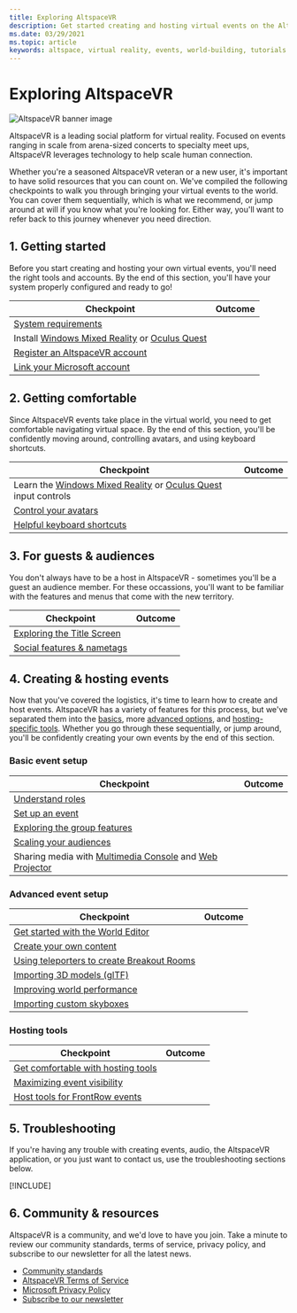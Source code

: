 ```yaml
---
title: Exploring AltspaceVR
description: Get started creating and hosting virtual events on the AltspaceVR platform.
ms.date: 03/29/2021
ms.topic: article
keywords: altspace, virtual reality, events, world-building, tutorials
---
```


# Exploring AltspaceVR

![AltspaceVR banner image](images/altspace-vr-banner.png)

AltspaceVR is a leading social platform for virtual reality. Focused on events ranging in scale from arena-sized concerts to specialty meet ups, AltspaceVR leverages technology to help scale human connection.

Whether you're a seasoned AltspaceVR veteran or a new user, it's important to have solid resources that you can count on. We've compiled the following checkpoints to walk you through bringing your virtual events to the world. You can cover them sequentially, which is what we recommend, or jump around at will if you know what you're looking for. Either way, you'll want to refer back to this journey whenever you need direction.

## 1. Getting started

Before you start creating and hosting your own virtual events, you'll need the right tools and accounts. By the end of this section, you'll have your system properly configured and ready to go!

|  Checkpoint  |  Outcome  |
| --- | --- |
| [System requirements](getting-started/system-requirements.md) |  |
| Install [Windows Mixed Reality](getting-started/wmr-installation.md) or [Oculus Quest](getting-started/oculus-installation.md)|  |
| [Register an AltspaceVR account](getting-started/registration.md) |  |
| [Link your Microsoft account](getting-started/linking-microsoft-account.md) |  |

## 2. Getting comfortable

Since AltspaceVR events take place in the virtual world, you need to get comfortable navigating virtual space. By the end of this section, you'll be confidently moving around, controlling avatars, and using keyboard shortcuts.

|  Checkpoint  |  Outcome  |
| --- | --- |
| Learn the [Windows Mixed Reality](getting-started/wmr-controls.md) or [Oculus Quest](getting-started/oculus-controls.md) input controls |  |
| [Control your avatars](getting-started/avatar-controls.md) |  |
| [Helpful keyboard shortcuts](getting-started/keyboard-shortcuts.md) |  |

## 3. For guests & audiences

You don't always have to be a host in AltspaceVR - sometimes you'll be a guest an audience member. For these occassions, you'll want to be familiar with the features and menus that come with the new territory.

|  Checkpoint  |  Outcome  |
| --- | --- |
| [Exploring the Title Screen](community/exploring-title-screen.md) |  |
| [Social features & nametags](faqs/nametages.md) |  |

## 4. Creating & hosting events

Now that you've covered the logistics, it's time to learn how to create and host events. AltspaceVR has a variety of features for this process, but we've separated them into the [basics](#basic-event-setup), more [advanced options](#advanced-event-setup), and [hosting-specific tools](#hosting-tools). Whether you go through these sequentially, or jump around, you'll be confidently creating your own events by the end of this section.

### Basic event setup

|  Checkpoint  |  Outcome  |
| --- | --- |
| [Understand roles](getting-started/roles.md) |  |
| [Set up an event](tutorials/creating-an-event.md) |  |
| [Exploring the group features](tutorials/group-features.md) |  |
| [Scaling your audiences](faqs/scaling-audiences.md) |  |
| Sharing media with [Multimedia Console](tutorials/multimedia-console.md) and [Web Projector](tutorials/web-projector-streaming.md) |  |

### Advanced event setup

|  Checkpoint  |  Outcome  |
| --- | --- |
| [Get started with the World Editor](world-building/world-editor-getting-started.md) |  |
| [Create your own content](community/creating-content.md) |  |
| [Using teleporters to create Breakout Rooms](tutorials/teleporting.md) |  |
| [Importing 3D models (glTF)](world-building/importing-models.md) |  |
| [Improving world performance](world-building/improving-performance.md) |  |
| [Importing custom skyboxes](world-building/uploading-custom-skyboxes.md) |  |

### Hosting tools

|  Checkpoint  |  Outcome  |
| --- | --- |
| [Get comfortable with hosting tools](tutorials/host-tools-overview.md) |  |
| [Maximizing event visibility](tutorials/main-events.md) |  |
| [Host tools for FrontRow events](tutorials/host-tools-for-events.md) |  |

## 5. Troubleshooting

If you're having any trouble with creating events, audio, the AltspaceVR application, or you just want to contact us, use the troubleshooting sections below. 

[!INCLUDE[](includes/troubleshooting.md)]

## 6. Community & resources

AltspaceVR is a community, and we'd love to have you join. Take a minute to review our community standards, terms of service, privacy policy, and subscribe to our newsletter for all the latest news.

* [Community standards](community/community-standards.md)
* [AltspaceVR Terms of Service](community/terms-of-service.md)
* [Microsoft Privacy Policy](https://privacy.microsoft.com/privacystatement)
* [Subscribe to our newsletter](community/newsletter-subscriptions.md)